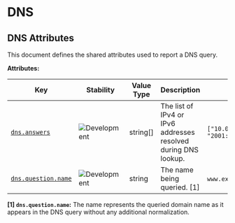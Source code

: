 <!-- NOTE: THIS FILE IS AUTOGENERATED. DO NOT EDIT BY HAND. -->
<!-- see templates/registry/markdown/attribute_namespace.md.j2 -->

# DNS

## DNS Attributes

This document defines the shared attributes used to report a DNS query.

**Attributes:**

| Key | Stability | Value Type | Description | Example Values |
|---|---|---|---|---|
| <a id="dns-answers" href="#dns-answers">`dns.answers`</a> | ![Development](https://img.shields.io/badge/-development-blue) | string[] | The list of IPv4 or IPv6 addresses resolved during DNS lookup. | `["10.0.0.1", "2001:0db8:85a3:0000:0000:8a2e:0370:7334"]` |
| <a id="dns-question-name" href="#dns-question-name">`dns.question.name`</a> | ![Development](https://img.shields.io/badge/-development-blue) | string | The name being queried. [1] | `www.example.com`; `opentelemetry.io` |

**[1] `dns.question.name`:** The name represents the queried domain name as it appears in the DNS query without any additional normalization.
